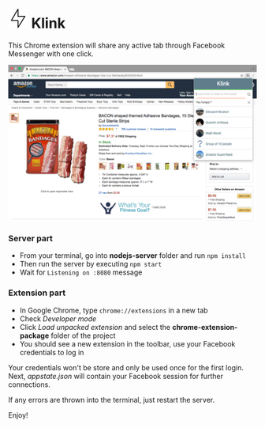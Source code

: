 # <img src="chrome-extension-package/icon.png" width="40"> Klink
This Chrome extension will share any active tab through Facebook Messenger with one click.

![Screenshot](screenshot.png)

### Server part
- From your terminal, go into **nodejs-server** folder and run `npm install`  
- Then run the server by executing `npm start`  
- Wait for `Listening on :8080` message  

### Extension part
- In Google Chrome, type `chrome://extensions` in a new tab  
- Check *Developer mode*  
- Click *Load unpacked extension* and select the **chrome-extension-package** folder of the project  
- You should see a new extension in the toolbar, use your Facebook credentials to log in  

Your credentials won't be store and only be used once for the first login.  
Next, *appstate.json* will contain your Facebook session for further connections.

If any errors are thrown into the terminal, just restart the server.

Enjoy!
